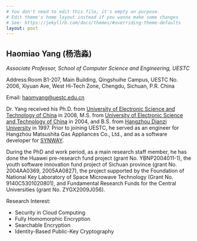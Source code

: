 ```yaml
---
# You don't need to edit this file, it's empty on purpose.
# Edit theme's home layout instead if you wanna make some changes
# See: https://jekyllrb.com/docs/themes/#overriding-theme-defaults
layout: post
---
```

## Haomiao Yang (杨浩淼)
*Associate Professor, School of Computer Science and Engineering, UESTC*

Address:Room B1-207, Main Building, Qingshuihe Campus, UESTC No. 2006, Xiyuan Ave, West Hi-Tech Zone, Chengdu, Sichuan, P.R. China

Email: haomyang@uestc.edu.cn

Dr. Yang received his Ph.D. from [University of Electronic Science and Technology of China](http://www.uestc.edu.cn/) in 2008, M.S. from [University of Electronic Science and Technology of China](http://www.uestc.edu.cn/) in 2004, and B.S. from [Hangzhou Dianzi University](http://www.hdu.edu.cn/) in 1997. Prior to joining UESTC, he served as an engineer for Hangzhou Matsushita Gas Appliances Co., Ltd., and as a software developer for [SYNWAY](http://www.synway.net/).

During the PhD and work period, as a main research staff member, he has done the Huawei pre-research fund project (grant No. YBNP2004011-1), the youth software innovation fund project of Sichuan province (grant No. 2004AA0369, 2005AA0827), the project supported by the Foundation of National Key Laboratory of Space Microwave Technology (Grant No. 9140C5301020801), and Fundamental Research Funds for the Central Universities (grant No. ZYGX2009J056).

Research Interest:
* Security in Cloud Computing
* Fully Homomorphic Encryption
* Searchable Encryption
* Identity-Based Public-Key Cryptography


